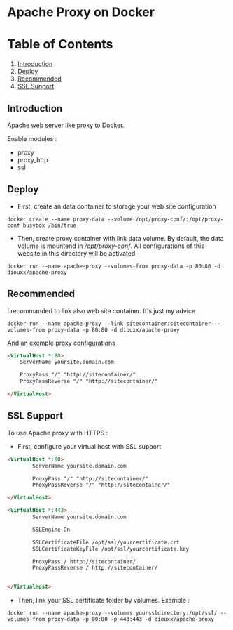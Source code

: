 # Apache Proxy on Docker

# Table of Contents
1. [Introduction](#introduction)
2. [Deploy](#deploy)
3. [Recommended](#recommended)
4. [SSL Support](#ssl-support)

## Introduction
Apache web server like proxy to Docker.

Enable modules :
  * proxy
  * proxy_http
  * ssl

## Deploy

* First, create an data container to storage your web site configuration
```
docker create --name proxy-data --volume /opt/proxy-conf/:/opt/proxy-conf busybox /bin/true
```

* Then, create proxy container with link data volume. By default, the data volume is mountend in */opt/proxy-conf*.
All configurations of this website in this directory will be activated
```
docker run --name apache-proxy --volumes-from proxy-data -p 80:80 -d diouxx/apache-proxy
```

## Recommended

I recommanded to link also web site container. It's just my advice

```
docker run --name apache-proxy --link sitecontainer:sitecontainer --volumes-from proxy-data -p 80:80 -d diouxx/apache-proxy
```

[And an exemple proxy configurations](https://httpd.apache.org/docs/current/en/mod/mod_proxy.html)

```html
<VirtualHost *:80>
	ServerName yoursite.domain.com

	ProxyPass "/" "http://sitecontainer/"
	ProxyPassReverse "/" "http://sitecontainer/"

</VirtualHost>
```
## SSL Support

To use Apache proxy with HTTPS :

* First, configure your virtual host with SSL support
```html
<VirtualHost *:80>
        ServerName yoursite.domain.com

        ProxyPass "/" "http://sitecontainer/"
        ProxyPassReverse "/" "http://sitecontainer/"

</VirtualHost>

<VirtualHost *:443>
        ServerName yoursite.domain.com

        SSLEngine On

        SSLCertificateFile /opt/ssl/yourcertificate.crt
        SSLCertificateKeyFile /opt/ssl/yourcertificate.key

        ProxyPass / http://sitecontainer/
        ProxyPassReverse / http://sitecontainer/


</VirtualHost>
```

* Then, link your SSL certificate folder by volumes. Example :
```
docker run --name apache-proxy --volumes yourssldirectory:/opt/ssl/ --volumes-from proxy-data -p 80:80 -p 443:443 -d diouxx/apache-proxy
```
